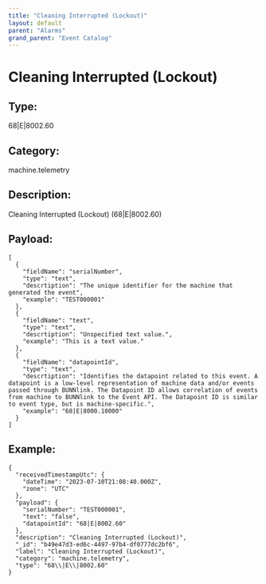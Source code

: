 ```yaml
---
title: "Cleaning Interrupted (Lockout)"
layout: default
parent: "Alarms"
grand_parent: "Event Catalog"
---
```


# Cleaning Interrupted (Lockout)

## Type:

68\|E\|8002.60

## Category:

machine.telemetry

## Description: 

Cleaning Interrupted (Lockout) (68\|E\|8002.60)

## Payload:

```
[
  {
    "fieldName": "serialNumber",
    "type": "text",
    "descrtiption": "The unique identifier for the machine that generated the event",
    "example": "TEST000001"
  },
  {
    "fieldName": "text",
    "type": "text",
    "descrtiption": "Unspecified text value.",
    "example": "This is a text value."
  },
  {
    "fieldName": "datapointId",
    "type": "text",
    "descrtiption": "Identifies the datapoint related to this event. A datapoint is a low-level representation of machine data and/or events passed through BUNNlink. The Datapoint ID allows correlation of events from machine to BUNNlink to the Event API. The Datapoint ID is similar to event type, but is machine-specific.",
    "example": "68|E|8000.10000"
  }
]
```

## Example:

```
{
  "receivedTimestampUtc": {
    "dateTime": "2023-07-10T21:08:40.000Z",
    "zone": "UTC"
  },
  "payload": {
    "serialNumber": "TEST000001",
    "text": "false",
    "datapointId": "68|E|8002.60"
  },
  "description": "Cleaning Interrupted (Lockout)",
  "_id": "b49e47d3-ed6c-4497-97b4-df0777dc2bf6",
  "label": "Cleaning Interrupted (Lockout)",
  "category": "machine.telemetry",
  "type": "68\\|E\\|8002.60"
}
```
